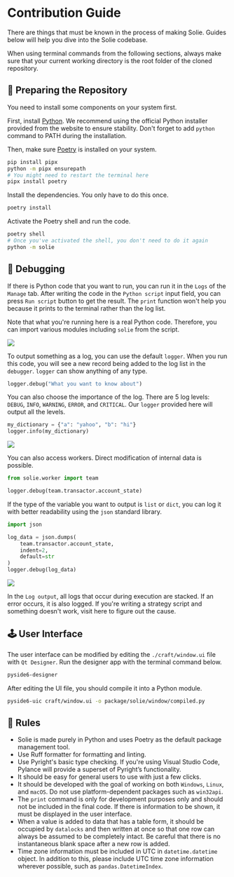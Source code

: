 # Contribution Guide

There are things that must be known in the process of making Solie. Guides below will help you dive into the Solie codebase.

When using terminal commands from the following sections, always make sure that your current working directory is the root folder of the cloned repository.

## 🧮 Preparing the Repository

You need to install some components on your system first.

First, install [Python](https://www.python.org/). We recommend using the official Python installer provided from the website to ensure stability. Don't forget to add `python` command to PATH during the installation.

Then, make sure [Poetry](https://python-poetry.org/) is installed on your system.

```bash
pip install pipx
python -m pipx ensurepath
# You might need to restart the terminal here
pipx install poetry
```

Install the dependencies. You only have to do this once.

```bash
poetry install
```

Activate the Poetry shell and run the code.

```bash
poetry shell
# Once you've activated the shell, you don't need to do it again
python -m solie
```

## 🧰 Debugging

If there is Python code that you want to run, you can run it in the `Logs` of the `Manage` tab. After writing the code in the `Python script` input field, you can press `Run script` button to get the result. The `print` function won't help you because it prints to the terminal rather than the log list.

Note that what you're running here is a real Python code. Therefore, you can import various modules including `solie` from the script.

![](assets/example_005.png)

To output something as a log, you can use the default `logger`. When you run this code, you will see a new record being added to the log list in the `debugger`. `logger` can show anything of any type.

```python
logger.debug("What you want to know about")
```

You can also choose the importance of the log. There are 5 log levels: `DEBUG`, `INFO`, `WARNING`, `ERROR`, and `CRITICAL`. Our `logger` provided here will output all the levels.

```python
my_dictionary = {"a": "yahoo", "b": "hi"}
logger.info(my_dictionary)
```

![](assets/example_032.png)

You can also access workers. Direct modification of internal data is possible.

```python
from solie.worker import team

logger.debug(team.transactor.account_state)
```

If the type of the variable you want to output is `list` or `dict`, you can log it with better readability using the `json` standard library.

```python
import json

log_data = json.dumps(
    team.transactor.account_state,
    indent=2,
    default=str
)
logger.debug(log_data)
```

![](assets/example_034.png)

In the `Log output`, all logs that occur during execution are stacked. If an error occurs, it is also logged. If you're writing a strategy script and something doesn't work, visit here to figure out the cause.

## 🕹️ User Interface

The user interface can be modified by editing the `./craft/window.ui` file with `Qt Designer`. Run the designer app with the terminal command below.

```bash
pyside6-designer
```

After editing the UI file, you should compile it into a Python module.

```bash
pyside6-uic craft/window.ui -o package/solie/window/compiled.py
```

## 🚦 Rules

- Solie is made purely in Python and uses Poetry as the default package management tool.
- Use Ruff formatter for formatting and linting.
- Use Pyright's basic type checking. If you're using Visual Studio Code, Pylance will provide a superset of Pyright’s functionality.
- It should be easy for general users to use with just a few clicks.
- It should be developed with the goal of working on both `Windows`, `Linux`, and `macOS`. Do not use platform-dependent packages such as `win32api`.
- The `print` command is only for development purposes only and should not be included in the final code. If there is information to be shown, it must be displayed in the user interface.
- When a value is added to data that has a table form, it should be occupied by `datalocks` and then written at once so that one row can always be assumed to be completely intact. Be careful that there is no instantaneous blank space after a new row is added.
- Time zone information must be included in UTC in `datetime.datetime` object. In addition to this, please include UTC time zone information wherever possible, such as `pandas.DatetimeIndex`.
